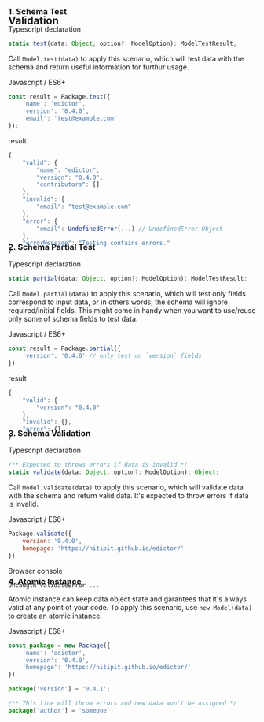 <div id="validation" class="link-padding-top"></div>

## Validation

<div id="validation.1-schema-test" class="link-padding-top"
    style="margin-top: -4rem;">
<div>

### 1. Schema Test
<el-title-code>Typescript declaration</el-titile-code>
```ts
static test(data: Object, option?: ModelOption): ModelTestResult;
```
Call `Model.test(data)` to apply this scenario, which will test data
with the schema and return useful information for furthur usage.

<el-title-code>Javascript / ES6+</el-titile-code>
```js
const result = Package.test({
    'name': 'edictor',
    'version': '0.4.0',
    'email': 'test@example.com'
});
```

<el-title-code>result</el-titile-code>
```js
{
    "valid": {
        "name": "edictor",
        "version": "0.4.0",
        "contributors": []
    },
    "invalid": {
        "email": "test@example.com"
    },
    "error": {
        "email": UndefinedError(...) // UndefinedError Object
    },
    "errorMessage": "Testing contains errors."
}
```

<div id="validation.2-schema-partial-test" class="link-padding-top"
    style="margin-top: -3rem;">
<div>

### 2. Schema Partial Test
<el-title-code>Typescript declaration</el-titile-code>
```ts
static partial(data: Object, option?: ModelOption): ModelTestResult;
```
Call `Model.partial(data)` to apply this scenario, which will test only
fields correspond to input data, or in others words, the schema will ignore
required/initial fields. This might come in handy when you want to use/reuse only
some of schema fields to test data.

<el-title-code>Javascript / ES6+</el-titile-code>
```js
const result = Package.partial({
    'version': '0.4.0' // only test on `version` fields
})
```

<el-title-code>result</el-titile-code>
```js
{
    "valid": {
        "version": "0.4.0"
    },
    "invalid": {},
    "error": {}
}
```

<div id="validation.3-schema-validation" class="link-padding-top"
    style="margin-top: -3rem;">
<div>

### 3. Schema Validation
<el-title-code>Typescript declaration</el-titile-code>
```ts
/** Expected to throws errors if data is invalid */
static validate(data: Object, option?: ModelOption): Object;
```
Call `Model.validate(data)` to apply this scenario, which will validate
data with the schema and return valid data.
It's expected to throw errors if data is invalid.

<el-title-code>Javascript / ES6+</el-titile-code>
```js
Package.validate({
    version: '0.4.0',
    homepage: 'https://nitipit.github.io/edictor/'
})
```

<el-title-code>Browser console</el-title-code>
```js
Uncaugth ValidateError ...
```

<div id="validation.4-atomic-instance" class="link-padding-top"
    style="margin-top: -3rem;">
<div>

### 4. Atomic Instance
Atomic instance can keep data object state and garantees that
it's always valid at any point of your code. To apply this scenario,
use `new Model(data)` to create an atomic instance.

<el-title-code>Javascript / ES6+</el-titile-code>
```js
const package = new Package({
    'name': 'edictor',
    'version': '0.4.0',
    'homepage': 'https://nitipit.github.io/edictor/'
})

package['version'] = '0.4.1';

/** This line will throw errors and new data won't be assigned */
package['author'] = 'someone';
```